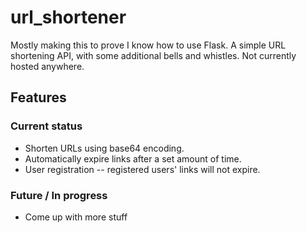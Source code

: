 # url_shortener


Mostly making this to prove I know how to use Flask. A simple URL shortening API, with some additional
bells and whistles. Not currently hosted anywhere.


## Features

### Current status

* Shorten URLs using base64 encoding.
* Automatically expire links after a set amount of time.
* User registration -- registered users' links will not expire.


### Future / In progress

* Come up with more stuff
